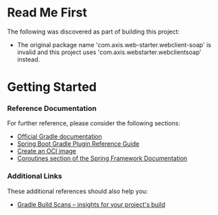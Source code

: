 # Read Me First
The following was discovered as part of building this project:

* The original package name 'com.axis.web-starter.webclient-soap' is invalid and this project uses 'com.axis.webstarter.webclientsoap' instead.

# Getting Started

### Reference Documentation
For further reference, please consider the following sections:

* [Official Gradle documentation](https://docs.gradle.org)
* [Spring Boot Gradle Plugin Reference Guide](https://docs.spring.io/spring-boot/docs/2.3.5.BUILD-SNAPSHOT/gradle-plugin/reference/html/)
* [Create an OCI image](https://docs.spring.io/spring-boot/docs/2.3.5.BUILD-SNAPSHOT/gradle-plugin/reference/html/#build-image)
* [Coroutines section of the Spring Framework Documentation](https://docs.spring.io/spring/docs/5.2.10.BUILD-SNAPSHOT/spring-framework-reference/languages.html#coroutines)

### Additional Links
These additional references should also help you:

* [Gradle Build Scans – insights for your project's build](https://scans.gradle.com#gradle)

